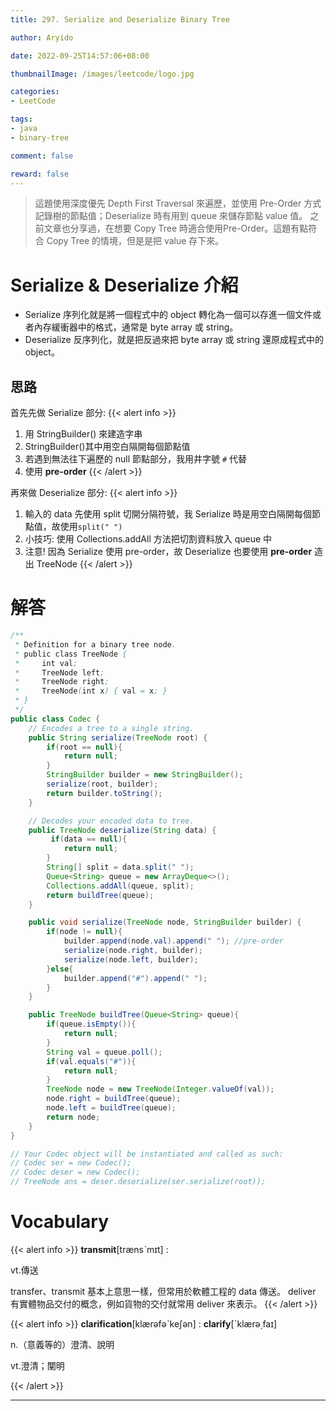 ```yaml
---
title: 297. Serialize and Deserialize Binary Tree

author: Aryido

date: 2022-09-25T14:57:06+08:00

thumbnailImage: /images/leetcode/logo.jpg

categories:
- LeetCode

tags:
- java
- binary-tree

comment: false

reward: false
---
```

<!--BODY-->
> 這題使用深度優先 Depth First Traversal 來遍歷，並使用 Pre-Order 方式記錄樹的節點值；Deserialize 時有用到 queue 來儲存節點 value 值。
> 之前文章也分享過，在想要 Copy Tree 時適合使用Pre-Order。這題有點符合 Copy Tree 的情境，但是是把 value 存下來。

<!--more-->
# Serialize & Deserialize 介紹
- Serialize 序列化就是將一個程式中的 object 轉化為一個可以存進一個文件或者內存緩衝器中的格式，通常是 byte array 或 string。
- Deserialize 反序列化，就是把反過來把 byte array 或 string 還原成程式中的 object。

## 思路
首先先做 Serialize 部分:
{{< alert info >}}
1. 用 StringBuilder() 來建造字串
2. StringBuilder()其中用空白隔開每個節點值
3. 若遇到無法往下遍歷的 null 節點部分，我用井字號 `#` 代替
4.  使用 **pre-order**
{{< /alert >}}

再來做 Deserialize 部分:
{{< alert info >}}
1. 輸入的 data 先使用 split 切開分隔符號，我 Serialize 時是用空白隔開每個節點值，故使用``split(" ")``
2. 小技巧: 使用 Collections.addAll 方法把切割資料放入 queue 中
3. 注意! 因為 Serialize 使用 pre-order，故 Deserialize 也要使用 **pre-order** 造出 TreeNode
{{< /alert >}}

# 解答
```java
/**
 * Definition for a binary tree node.
 * public class TreeNode {
 *     int val;
 *     TreeNode left;
 *     TreeNode right;
 *     TreeNode(int x) { val = x; }
 * }
 */
public class Codec {
    // Encodes a tree to a single string.
    public String serialize(TreeNode root) {
        if(root == null){
            return null;
        }
        StringBuilder builder = new StringBuilder();
        serialize(root, builder);
        return builder.toString();
    }

    // Decodes your encoded data to tree.
    public TreeNode deserialize(String data) {
         if(data == null){
            return null;
        }
        String[] split = data.split(" ");
        Queue<String> queue = new ArrayDeque<>();
        Collections.addAll(queue, split);
        return buildTree(queue);
    }

    public void serialize(TreeNode node, StringBuilder builder) {
        if(node != null){
            builder.append(node.val).append(" "); //pre-order
            serialize(node.right, builder);
            serialize(node.left, builder);
        }else{
            builder.append("#").append(" ");
        }
    }

    public TreeNode buildTree(Queue<String> queue){
        if(queue.isEmpty()){
            return null;
        }
        String val = queue.poll();
        if(val.equals("#")){
            return null;
        }
        TreeNode node = new TreeNode(Integer.valueOf(val));
        node.right = buildTree(queue);
        node.left = buildTree(queue);
        return node;
    }
}

// Your Codec object will be instantiated and called as such:
// Codec ser = new Codec();
// Codec deser = new Codec();
// TreeNode ans = deser.deserialize(ser.serialize(root));
```

# Vocabulary
{{< alert info >}}
**transmit**[trænsˋmɪt] :

vt.傳送

transfer、transmit 基本上意思一樣，但常用於軟體工程的 data 傳送。 deliver 有實體物品交付的概念，例如貨物的交付就常用 deliver 來表示。
{{< /alert >}}

{{< alert info >}}
**clarification**[klærəfəˋkeʃən] :
**clarify**[ˋklærə͵faɪ]

n.（意義等的）澄清、說明

vt.澄清；闡明

{{< /alert >}}

---